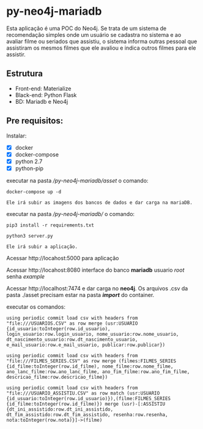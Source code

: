 # py-neo4j-mariadb

Esta aplicação é uma POC do Neo4j. Se trata de um sistema de recomendação simples onde um usuário se cadastra no sistema e ao avaliar filme ou seriados que assistiu, o sistema informa outras pessoal que assistiram os mesmos filmes que ele avaliou e indica outros filmes para ele assistir.

## Estrutura
- Front-end: Materialize 
- Black-end: Python Flask 
- BD: Mariadb e Neo4j


## Pre requisitos:

Instalar:
- [x] docker
- [x] docker-compose
- [x] python 2.7
- [x] python-pip

executar na pasta */py-neo4j-mariadb/asset* o comando:

```
docker-compose up -d

Ele irá subir as imagens dos bancos de dados e dar carga na mariaDB.
```

executar na pasta */py-neo4j-mariadb/* o comando:

```
pip3 install -r requirements.txt

python3 server.py

Ele irá subir a aplicação.
```
Acessar http://locahost:5000 para aplicação

Acessar http://locahost:8080 interface do banco **mariadb** usuario *root* senha *example*

Acessar http://localhost:7474 e dar carga no **neo4j**. Os arquivos .csv da pasta ./asset precisam estar na pasta ***import*** do container.

executar os comandos:
```
using periodic commit load csv with headers from "file:///USUARIOS.CSV" as row merge (usr:USUARIO {id_usuario:toInteger(row.id_usuario), login_usuario:row.login_usuario, nome_usuario:row.nome_usuario, dt_nascimento_usuario:row.dt_nascimento_usuario, e_mail_usuario:row.e_mail_usuario, publicar:row.publicar})

using periodic commit load csv with headers from "file:///FILMES_SERIES.CSV" as row merge (filmes:FILMES_SERIES {id_filme:toInteger(row.id_filme), nome_filme:row.nome_filme, ano_lanc_filme:row.ano_lanc_filme, ano_fim_filme:row.ano_fim_filme, descricao_filme:row.descricao_filme})

using periodic commit load csv with headers from "file:///USUARIO_ASSISTIU.CSV" as row match (usr:USUARIO {id_usuario:toInteger(row.id_usuario)}),(filme:FILMES_SERIES {id_filme:toInteger(row.id_filme)}) merge (usr)-[:ASSISTIU {dt_ini_assistido:row.dt_ini_assistido, dt_fim_assistido:row.dt_fim_assistido, resenha:row.resenha, nota:toInteger(row.nota)}]->(filme)
```
